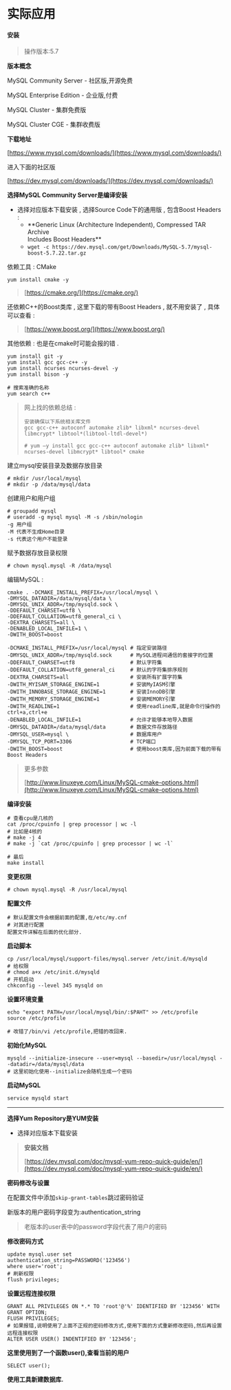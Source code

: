 # 实际应用

#### 安装

> 操作版本:5.7

**版本概念**

MySQL Community Server - 社区版,开源免费

MySQL Enterprise Edition - 企业版,付费

MySQL Cluster - 集群免费版

MySQL Cluster CGE - 集群收费版

**下载地址**

[https://www.mysql.com/downloads/](https://www.mysql.com/downloads/)

进入下面的社区版

[https://dev.mysql.com/downloads/](https://dev.mysql.com/downloads/)

**选择MySQL Community Server是编译安装**

* 选择对应版本下载安装 , 选择Source Code下的通用版 , 包含Boost Headers : 
  * \*\*Generic Linux \(Architecture Independent\), Compressed TAR Archive  
    Includes Boost Headers\*\*
  * `wget -c https://dev.mysql.com/get/Downloads/MySQL-5.7/mysql-boost-5.7.22.tar.gz`

依赖工具 : CMake

`yum install cmake -y`

> [https://cmake.org/](https://cmake.org/)

还依赖C++的Boost类库 , 这里下载的带有Boost Headers , 就不用安装了 , 具体可以查看 :

> [https://www.boost.org/](https://www.boost.org/)

其他依赖 : 也是在cmake时可能会报的错 .

```
yum install git -y
yum install gcc gcc-c++ -y
yum install ncurses ncurses-devel -y
yum install bison -y

# 搜索准确的名称
yum search c++
```

> 网上找的依赖总结 :
>
> ```
> 安装确保以下系统相关库文件
> gcc gcc-c++ autoconf automake zlib* libxml* ncurses-devel libmcrypt* libtool*(libtool-ltdl-devel*)
>
> # yum –y install gcc gcc-c++ autoconf automake zlib* libxml* ncurses-devel libmcrypt* libtool* cmake
> ```

建立mysql安装目录及数据存放目录

```
# mkdir /usr/local/mysql
# mkdir -p /data/mysql/data
```

创建用户和用户组

```
# groupadd mysql
# useradd -g mysql mysql -M -s /sbin/nologin
-g 用户组
-M 代表不生成Home目录
-s 代表这个用户不能登录
```

赋予数据存放目录权限

```
# chown mysql.mysql -R /data/mysql
```

编辑MySQL :

```
cmake . -DCMAKE_INSTALL_PREFIX=/usr/local/mysql \
-DMYSQL_DATADIR=/data/mysql/data \
-DMYSQL_UNIX_ADDR=/tmp/mysqld.sock \
-DDEFAULT_CHARSET=utf8 \
-DDEFAULT_COLLATION=utf8_general_ci \
-DEXTRA_CHARSETS=all \
-DENABLED_LOCAL_INFILE=1 \
-DWITH_BOOST=boost
```

```
-DCMAKE_INSTALL_PREFIX=/usr/local/mysql # 指定安装路径
-DMYSQL_UNIX_ADDR=/tmp/mysqld.sock      # MySQL进程间通信的套接字的位置
-DDEFAULT_CHARSET=utf8                  # 默认字符集 
-DDEFAULT_COLLATION=utf8_general_ci     # 默认的字符集排序规则
-DEXTRA_CHARSETS=all                    # 安装所有扩展字符集
-DWITH_MYISAM_STORAGE_ENGINE=1          # 安装MyIASM引擎
-DWITH_INNOBASE_STORAGE_ENGINE=1        # 安装InnoDB引擎
-DWITH_MEMORY_STORAGE_ENGINE=1          # 安装MEMORY引擎
-DWITH_READLINE=1                       # 使用readline库,就是命令行操作的ctrl+a,ctrl+e
-DENABLED_LOCAL_INFILE=1                # 允许才能够本地导入数据
-DMYSQL_DATADIR=/data/mysql/data        # 数据文件存放路径
-DMYSQL_USER=mysql \                    # 数据库用户
-DMYSQL_TCP_PORT=3306                   # TCP端口
-DWITH_BOOST=boost                      # 使用boost类库,因为前面下载的带有Boost Headers
```

> 更多参数
>
> [http://www.linuxeye.com/Linux/MySQL-cmake-options.html](http://www.linuxeye.com/Linux/MySQL-cmake-options.html)

**编译安装**

    # 查看cpu是几核的
    cat /proc/cpuinfo | grep processor | wc -l
    # 比如是4核的
    # make -j 4
    # make -j `cat /proc/cpuinfo | grep processor | wc -l`

    # 最后
    make install

**变更权限**

```
# chown mysql.mysql -R /usr/local/mysql
```

**配置文件**

```
# 默认配置文件会根据前面的配置,在/etc/my.cnf
# 对其进行配置
配置文件详解在后面的优化部分.
```

**启动脚本**

```
cp /usr/local/mysql/support-files/mysql.server /etc/init.d/mysqld
# 给权限
# chmod a+x /etc/init.d/mysqld
# 开机启动
chkconfig --level 345 mysqld on
```

**设置环境变量**

```
echo "export PATH=/usr/local/mysql/bin/:$PAHT" >> /etc/profile
source /etc/profile

# 改错了/bin/vi /etc/profile,把错的改回来.
```

**初始化MySQL**

```
mysqld --initialize-insecure --user=mysql --basedir=/usr/local/mysql --datadir=/data/mysql/data
# 这里初始化使用--initialize会随机生成一个密码
```

**启动MySQL**

```
service mysqld start
```

---

**选择Yum Repository是YUM安装**

* 选择对应版本下载安装

> **安装文档**
>
> [https://dev.mysql.com/doc/mysql-yum-repo-quick-guide/en/](https://dev.mysql.com/doc/mysql-yum-repo-quick-guide/en/)

**密码修改与设置**

在配置文件中添加`skip-grant-tables`跳过密码验证

新版本的用户密码字段变为:authentication\_string

> 老版本的user表中的password字段代表了用户的密码

**修改密码方式**

```
update mysql.user set
authentication_string=PASSWORD('123456')
where user='root';
# 刷新权限
flush privileges;
```

**设置远程连接权限**

```
GRANT ALL PRIVILEGES ON *.* TO 'root'@'%' IDENTIFIED BY '123456' WITH GRANT OPTION;
FLUSH PRIVILEGES;
# 如果报错,说明使用了上面不正规的密码修改方式,使用下面的方式重新修改密码,然后再设置远程连接权限
ALTER USER USER() INDENTIFIED BY '123456';
```

**这里使用到了一个函数user\(\),查看当前的用户**

```
SELECT user();
```

**使用工具新建数据库.**

